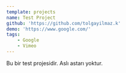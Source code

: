 ```yaml
---
template: projects
name: Test Project
github: 'https://github.com/tolgayilmaz.k'
demo: 'https://www.google.com/'
tags: 
    - Google
    - Vimeo
---
```

Bu bir test projesidir. Aslı astarı yoktur.
